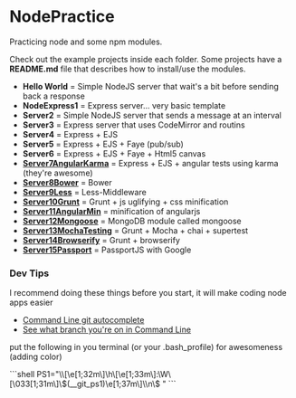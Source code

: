 NodePractice
============

<p>
  Practicing node and some npm modules.
</p>
<p>
  Check out the example projects inside each folder. Some projects have a <b>README.md</b> file that describes how to install/use the modules.
</p>

<ul>
  <li>
    <b>Hello World</b> = Simple NodeJS server that wait's a bit before sending back a response
  </li>
  
  <li>
    <b>NodeExpress1</b> = Express server... very basic template
  </li>
  
  <li>
    <b>Server2</b> = Simple NodeJS server that sends a message at an interval
  </li>
  
  <li>
    <b>Server3</b> = Express server that uses CodeMirror and routins
  </li>
  
  <li>
    <b>Server4</b> = Express + EJS
  </li>
  <li>
    <b>Server5</b> = Express + EJS + Faye (pub/sub)
  </li>
  
  <li>
    <b>Server6</b> = Express + EJS + Faye + Html5 canvas
  </li>
  
  <li>
    <b><a href="https://github.com/GabrielGhe/NodePractice/tree/master/Server7AngularKarma">Server7AngularKarma</a></b> = Express + EJS + angular tests using karma (they're awesome)
  </li>
  
  <li>
    <b><a href="https://github.com/GabrielGhe/NodePractice/tree/master/Server8Bower">Server8Bower</a></b> = Bower
  </li>
  
  <li>
    <b><a href="https://github.com/GabrielGhe/NodePractice/tree/master/Server9Less">Server9Less</a></b> = Less-Middleware
  </li>
  
  <li>
    <b><a href="https://github.com/GabrielGhe/NodePractice/tree/master/Server10Grunt">Server10Grunt</a></b> = Grunt + js uglifying + css minification
  </li>
  
  <li>
    <b><a href="https://github.com/GabrielGhe/NodePractice/tree/master/Server11AngularMin">Server11AngularMin</a></b> = minification of angularjs
  </li>
  
  <li>
    <b><a href="https://github.com/GabrielGhe/NodePractice/tree/master/Server12Mongoose">Server12Mongoose</a></b> = MongoDB module called mongoose
  </li>
  
  <li>
    <b><a href="https://github.com/GabrielGhe/NodePractice/tree/master/Server13MochaTesting">Server13MochaTesting</a></b> = Grunt + Mocha + chai + supertest
  </li>
  
  <li>
    <b><a href="https://github.com/GabrielGhe/NodePractice/tree/master/Server14Browserify">Server14Browserify</a></b> = Grunt + browserify
  </li>
  
  <li>
    <b><a href="https://github.com/GabrielGhe/NodePractice/tree/master/Server15Passport">Server15Passport</a></b> = PassportJS with Google
  </li>
  
</ul>

<h3>Dev Tips</h3>
<p>
  I recommend doing these things before you start, it will make coding node apps easier
</p>
<ul>
  <li><a href="http://code-worrier.com/blog/autocomplete-git/">Command Line git autocomplete</a></li>
  <li><a href="http://code-worrier.com/blog/git-branch-in-bash-prompt/">See what branch you're on in Command Line</a></li>
</ul>

<p>put the following in you terminal (or your .bash_profile) for awesomeness (adding color)</p>
```shell
PS1="\\[\e[1;32m\]\h\[\e[1;33m\]:\W\[\033[1;31m\]\$(__git_ps1)\e[1;37m\]\\n\$ "
```
